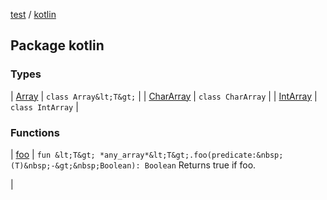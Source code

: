 [test](test/index) / [kotlin](test/kotlin/index)


## Package kotlin


### Types


| [Array](test/kotlin/-array/index) | `class Array&lt;T&gt;` |
| [CharArray](test/kotlin/-char-array/index) | `class CharArray` |
| [IntArray](test/kotlin/-int-array/index) | `class IntArray` |


### Functions


| [foo](test/kotlin/foo) | `fun &lt;T&gt; *any_array*&lt;T&gt;.foo(predicate:&nbsp;(T)&nbsp;-&gt;&nbsp;Boolean): Boolean`
Returns true if foo.

 |

